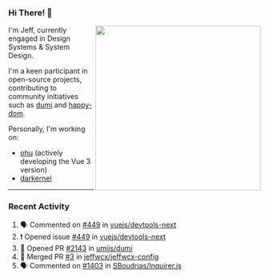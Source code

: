 ### Hi There! 👋

[<img src="https://github-contribution-stats.vercel.app/api/?username=jeffwcx" align="right" width="330" />](https://github.com/jeffwcx)

I'm Jeff, currently engaged in Design Systems & System Design.

I'm a keen participant in open-source projects, contributing to community initiatives such as [dumi](https://github.com/umijs/dumi) and [happy-dom](https://github.com/capricorn86/happy-dom).

Personally, I'm working on: 
+ [ohu](https://github.com/jeffwcx/ohu-mobile) (actively developing the Vue 3 version)
+ [darkernel](https://github.com/darkernel)


----

### Recent Activity

<!--START_SECTION:activity-->
1. 🗣 Commented on [#449](https://github.com/vuejs/devtools-next/issues/449#issuecomment-2171428647) in [vuejs/devtools-next](https://github.com/vuejs/devtools-next)
2. ❗ Opened issue [#449](https://github.com/vuejs/devtools-next/issues/449) in [vuejs/devtools-next](https://github.com/vuejs/devtools-next)
3. 💪 Opened PR [#2143](https://github.com/umijs/dumi/pull/2143) in [umijs/dumi](https://github.com/umijs/dumi)
4. 🎉 Merged PR [#3](https://github.com/jeffwcx/jeffwcx-config/pull/3) in [jeffwcx/jeffwcx-config](https://github.com/jeffwcx/jeffwcx-config)
5. 🗣 Commented on [#1403](https://github.com/SBoudrias/Inquirer.js/pull/1403#issuecomment-2108332183) in [SBoudrias/Inquirer.js](https://github.com/SBoudrias/Inquirer.js)
<!--END_SECTION:activity-->

